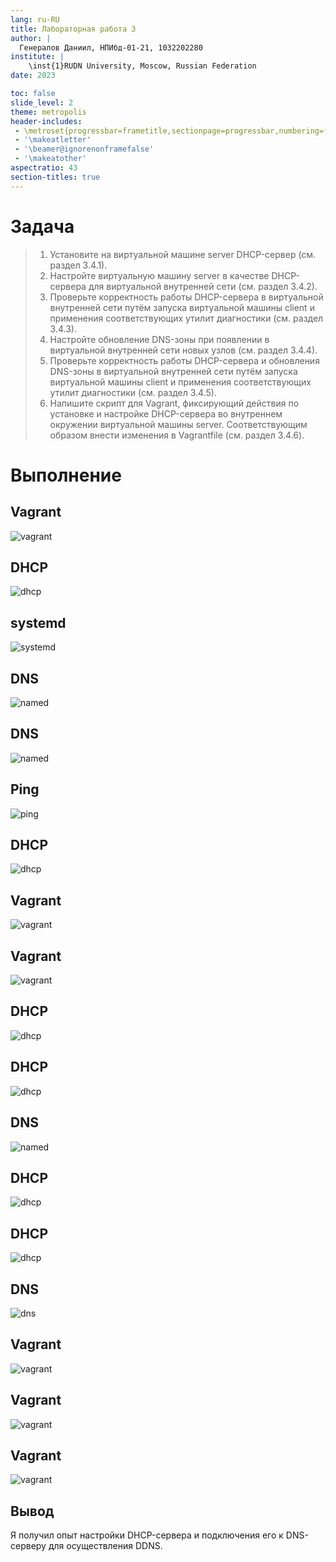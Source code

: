 ```yaml
---
lang: ru-RU
title: Лабораторная работа 3
author: |
  Генералов Даниил, НПИбд-01-21, 1032202280
institute: |
	\inst{1}RUDN University, Moscow, Russian Federation
date: 2023

toc: false
slide_level: 2
theme: metropolis
header-includes: 
 - \metroset{progressbar=frametitle,sectionpage=progressbar,numbering=fraction}
 - '\makeatletter'
 - '\beamer@ignorenonframefalse'
 - '\makeatother'
aspectratio: 43
section-titles: true
---
```


# Задача

> 1. Установите на виртуальной машине server DHCP-сервер (см. раздел 3.4.1).
> 2. Настройте виртуальную машину server в качестве DHCP-сервера для виртуальной внутренней сети (см. раздел 3.4.2).
> 3. Проверьте корректность работы DHCP-сервера в виртуальной внутренней сети путём запуска виртуальной машины client и применения соответствующих утилит диагностики (см. раздел 3.4.3).
> 4. Настройте обновление DNS-зоны при появлении в виртуальной внутренней сети новых узлов (см. раздел 3.4.4).
> 5. Проверьте корректность работы DHCP-сервера и обновления DNS-зоны в виртуальной внутренней сети путём запуска виртуальной машины client и применения соответствующих утилит диагностики (см. раздел 3.4.5).
> 6. Напишите скрипт для Vagrant, фиксирующий действия по установке и настройке DHCP-сервера во внутреннем окружении виртуальной машины server. Соответствующим образом внести изменения в Vagrantfile (см. раздел 3.4.6).


# Выполнение 

## Vagrant

![vagrant](../report/1.png)

## DHCP

![dhcp](../report/2.png)

## systemd

![systemd](../report/3.png)

## DNS

![named](../report/4.png)

## DNS

![named](../report/5.png)

## Ping

![ping](../report/6.png)

## DHCP

![dhcp](../report/7.png)

## Vagrant

![vagrant](../report/8.png)

## Vagrant

![vagrant](../report/9.png)

## DHCP

![dhcp](../report/10.png)

## DHCP

![dhcp](../report/11.png)

## DNS

![named](../report/12.png)

## DHCP

![dhcp](../report/13.png)

## DHCP

![dhcp](../report/14.png)

## DNS

![dns](../report/15.png)

## Vagrant

![vagrant](../report/16.png)

## Vagrant

![vagrant](../report/17.png)

## Vagrant

![vagrant](../report/18.png)



## Вывод

Я получил опыт настройки DHCP-сервера и подключения его к DNS-серверу для осуществления DDNS.
